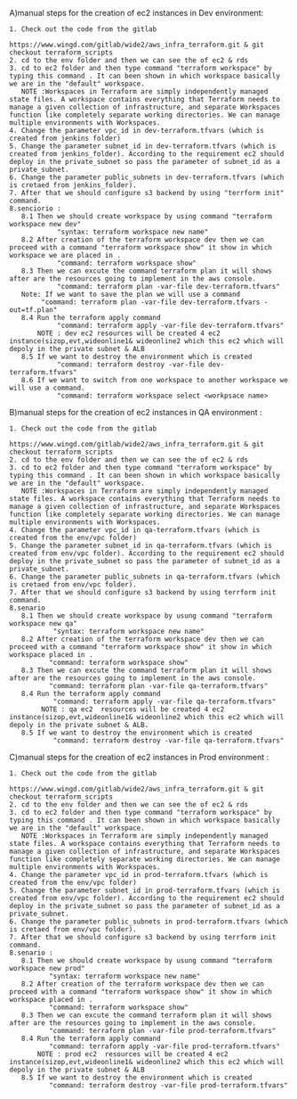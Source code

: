 A)manual steps for the creation of ec2 instances in Dev environment:

    1. Check out the code from the gitlab
                 https://www.wingd.com/gitlab/wide2/aws_infra_terraform.git & git checkout terraform_scripts        
    2. cd to the env folder and then we can see the of ec2 & rds 
    3. cd to ec2 folder and then type command "terraform workspace" by typing this command . It can been shown in which workspace basically we are in the "default" workspace.   
       NOTE :Workspaces in Terraform are simply independently managed state files. A workspace contains everything that Terraform needs to manage a given collection of infrastructure, and separate Workspaces function like completely separate working directories. We can manage multiple environments with Workspaces.
    4. Change the parameter vpc_id in dev-terraform.tfvars (which is created from jenkins folder)
    5. Change the parameter subnet_id in dev-terraform.tfvars (which is created from jenkins_folder). According to the requirement ec2 should deploy in the private_subnet so pass the parameter of subnet_id as a private_subnet.
    6. Change the parameter public_subnets in dev-terraform.tfvars (which is cretaed from jenkins_folder).
    7. After that we should configure s3 backend by using "terrform init" command.
    8.senciorio :
       8.1 Then we should create workspace by using command "terraform workspace new dev"
                "syntax: terraform workspace new name"
       8.2 After creation of the terraform workspace dev then we can proceed with a command "terraform workspace show" it show in which workspace we are placed in .
                "command: terraform workspace show"
       8.3 Then we can excute the command terraform plan it will shows after are the resources going to implement in the aws console.
                "command: terraform plan -var-file dev-terraform.tfvars"
	   Note: If we want to save the plan we will use a command 
	        "command: terraform plan -var-file dev-terraform.tfvars -out=tf.plan"
       8.4 Run the terraform apply command 
                "command: terraform apply -var-file dev-terraform.tfvars"
           NOTE : dev ec2 resources will be created 4 ec2 instance(sizop,evt,wideonline1& wideonline2 which this ec2 which will depoly in the private subnet & ALB 
       8.5 If we want to destroy the environment which is created 
                "command: terraform destroy -var-file dev-terraform.tfvars"
       8.6 If we want to switch from one workspace to another workspace we will use a command.
                "command: terraform workspace select <workpsace name>

B)manual steps for the creation of ec2 instances in QA environment :

    1. Check out the code from the gitlab
                 https://www.wingd.com/gitlab/wide2/aws_infra_terraform.git & git checkout terraform_scripts        
    2. cd to the env folder and then we can see the of ec2 & rds 
    3. cd to ec2 folder and then type command "terraform workspace" by typing this command . It can been shown in which workspace basically we are in the "default" workspace.   
       NOTE :Workspaces in Terraform are simply independently managed state files. A workspace contains everything that Terraform needs to manage a given collection of infrastructure, and separate Workspaces function like completely separate working directories. We can manage multiple environments with Workspaces.
    4. Change the parameter vpc_id in qa-terraform.tfvars (which is created from the env/vpc folder)
    5. Change the parameter subnet_id in qa-terraform.tfvars (which is created from env/vpc folder). According to the requirement ec2 should deploy in the private_subnet so pass the parameter of subnet_id as a private_subnet.
    6. Change the parameter public_subnets in qa-terraform.tfvars (which is cretaed from env/vpc folder).
    7. After that we should configure s3 backend by using terrform init command.
    8.senario
       8.1 Then we should create workspace by usung command "terraform workspace new qa"
               "syntax: terraform workspace new name"
       8.2 After creation of the terraform workspace dev then we can proceed with a command "terraform workspace show" it show in which workspace placed in .
              "command: terraform workspace show"
       8.3 Then we can excute the command terraform plan it will shows after are the resources going to implement in the aws console.
              "command: terraform plan -var-file qa-terraform.tfvars"
       8.4 Run the terraform apply command 
               "command: terraform apply -var-file qa-terraform.tfvars"
            NOTE : qa ec2  resources will be created 4 ec2 instance(sizop,evt,wideonline1& wideonline2 which this ec2 which will depoly in the private subnet & ALB.
       8.5 If we want to destroy the environment which is created 
               "command: terraform destroy -var-file qa-terraform.tfvars"

C)manual steps for the creation of ec2 instances in Prod environment : 

    1. Check out the code from the gitlab
                 https://www.wingd.com/gitlab/wide2/aws_infra_terraform.git & git checkout terraform_scripts        
    2. cd to the env folder and then we can see the of ec2 & rds 
    3. cd to ec2 folder and then type command "terraform workspace" by typing this command . It can been shown in which workspace basically we are in the "default" workspace.   
       NOTE :Workspaces in Terraform are simply independently managed state files. A workspace contains everything that Terraform needs to manage a given collection of infrastructure, and separate Workspaces function like completely separate working directories. We can manage multiple environments with Workspaces.
    4. Change the parameter vpc_id in prod-terraform.tfvars (which is created from the env/vpc folder)
    5. Change the parameter subnet_id in prod-terraform.tfvars (which is created from env/vpc folder). According to the requirement ec2 should deploy in the private_subnet so pass the parameter of subnet_id as a private_subnet.
    6. Change the parameter public_subnets in prod-terraform.tfvars (which is cretaed from env/vpc folder).
    7. After that we should configure s3 backend by using terrform init command.
    8.senario :
       8.1 Then we should create workspace by usung command "terraform workspace new prod"
              "syntax: terraform workspace new name"
       8.2 After creation of the terraform workspace dev then we can proceed with a command "terraform workspace show" it show in which workspace placed in .
              "command: terraform workspace show"
       8.3 Then we can excute the command terraform plan it will shows after are the resources going to implement in the aws console.
              "command: terraform plan -var-file prod-terraform.tfvars"
       8.4 Run the terraform apply command 
              "command: terraform apply -var-file prod-terraform.tfvars"
           NOTE : prod ec2  resources will be created 4 ec2 instance(sizop,evt,wideonline1& wideonline2 which this ec2 which will depoly in the private subnet & ALB 
       8.5 If we want to destroy the environment which is created 
              "command: terraform destroy -var-file prod-terraform.tfvars"


  
                      

  
